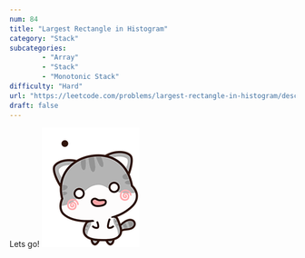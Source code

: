 ```yaml
---
num: 84
title: "Largest Rectangle in Histogram"
category: "Stack"
subcategories: 
        - "Array"
        - "Stack"
        - "Monotonic Stack"
difficulty: "Hard"
url: "https://leetcode.com/problems/largest-rectangle-in-histogram/description/"
draft: false
---
```


Lets go!
![Sorry](cat-cute.gif)